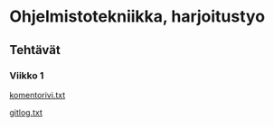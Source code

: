 # Ohjelmistotekniikka, harjoitustyo

## Tehtävät

### Viikko 1
[komentorivi.txt](https://github.com/hackinen/ot-harjoitustyo/blob/master/laskarit/viikko1/komentorivi.txt)

[gitlog.txt](https://github.com/hackinen/ot-harjoitustyo/blob/master/laskarit/viikko1/gitlog.txt)


